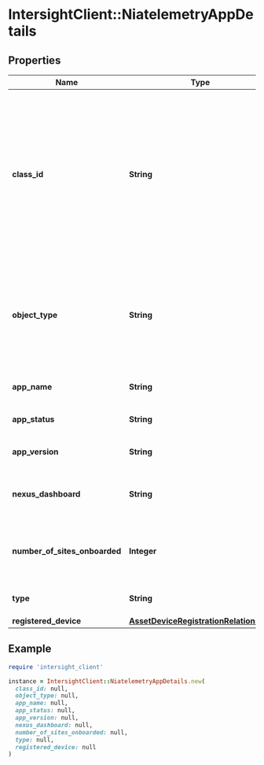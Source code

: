 # IntersightClient::NiatelemetryAppDetails

## Properties

| Name | Type | Description | Notes |
| ---- | ---- | ----------- | ----- |
| **class_id** | **String** | The fully-qualified name of the instantiated, concrete type. This property is used as a discriminator to identify the type of the payload when marshaling and unmarshaling data. | [default to &#39;niatelemetry.AppDetails&#39;] |
| **object_type** | **String** | The fully-qualified name of the instantiated, concrete type. The value should be the same as the &#39;ClassId&#39; property. | [default to &#39;niatelemetry.AppDetails&#39;] |
| **app_name** | **String** | Names of apps running on ND. | [optional] |
| **app_status** | **String** | Status of apps running on ND. | [optional] |
| **app_version** | **String** | Versions of apps running on ND. | [optional] |
| **nexus_dashboard** | **String** | Clustername on which apps are running on ND. | [optional] |
| **number_of_sites_onboarded** | **Integer** | Number of sites on which particular app installed on ND. | [optional] |
| **type** | **String** | Type of apps running on ND. | [optional] |
| **registered_device** | [**AssetDeviceRegistrationRelationship**](AssetDeviceRegistrationRelationship.md) |  | [optional] |

## Example

```ruby
require 'intersight_client'

instance = IntersightClient::NiatelemetryAppDetails.new(
  class_id: null,
  object_type: null,
  app_name: null,
  app_status: null,
  app_version: null,
  nexus_dashboard: null,
  number_of_sites_onboarded: null,
  type: null,
  registered_device: null
)
```

